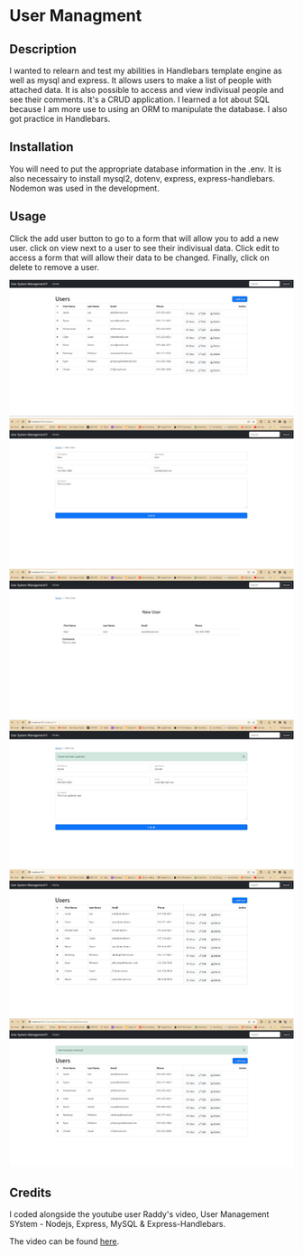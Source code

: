 # User Managment

## Description

I wanted to relearn and test my abilities in Handlebars template engine as well as mysql and express. It allows users to make a list of people with attached data. It is also possible to access and view indivisual people and see their comments. It's a CRUD application. I learned a lot about SQL because I am more use to using an ORM to manipulate the database. I also got practice in Handlebars.

## Installation

You will need to put the appropriate database information in the .env. It is also necessairy to install mysql2, dotenv, express, express-handlebars. Nodemon was used in the development.

## Usage

Click the add user button to go to a form that will allow you to add a new user. click on view next to a user to see their indivisual data. Click edit to access a form that will allow their data to be changed. Finally, click on delete to remove a user.

![first entrance](./images/project2-splash.jpg)
![adding a user](./images/project2-adduser.jpg)
![viewing new user](./images/project2-view.jpg)
![updating a user](./images/project2-update.jpg)
![updated user on splash](./images/project2-splash2.jpg)
![deleting a user](./images/project2-delete.jpg)
 

## Credits

I coded alongside the youtube user Raddy's video, User Management SYstem - Nodejs, Express, MySQL & Express-Handlebars.

The video can be found [here](https://www.youtube.com/watch?v=1aXZQcG2Y6I).